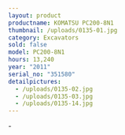 ```yaml
---
layout: product
productname: KOMATSU PC200-8N1
thumbnail: /uploads/0135-01.jpg
category: Excavators
sold: false
model: PC200-8N1
hours: 13,240
year: "2011"
serial_no: "351580"
detailpictures:
  - /uploads/0135-02.jpg
  - /uploads/0135-03.jpg
  - /uploads/0135-14.jpg
---
```

\-